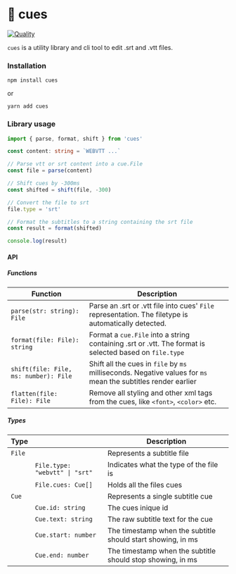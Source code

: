 # 🎱 cues

[![Quality](https://github.com/romeovs/cues/actions/workflows/main.yml/badge.svg)](https://github.com/romeovs/cues/actions/workflows/main.yml)

`cues` is a utility library and cli tool to edit .srt and .vtt files.

### Installation
```
npm install cues
```
or
```
yarn add cues
```

### Library usage

```ts
import { parse, format, shift } from 'cues'

const content: string = `WEBVTT ...`

// Parse vtt or srt content into a cue.File
const file = parse(content)

// Shift cues by -300ms
const shifted = shift(file, -300)

// Convert the file to srt
file.type = 'srt'

// Format the subtitles to a string containing the srt file
const result = format(shifted)

console.log(result)
```

#### API

##### Functions
| Function | Description |
|----------|-------------|
| `parse(str: string): File` | Parse an .srt or .vtt file into cues' `File` representation. The filetype is automatically detected. |
| `format(file: File): string` | Format a `cue.File` into a string containing .srt or .vtt. The format is selected based on `file.type` |
| `shift(file: File, ms: number): File` | Shift all the cues in `file` by `ms` milliseconds. Negative values for `ms` mean the subtitles render earlier |
| `flatten(file: File): File` | Remove all styling and other xml tags from the cues, like `<font>`, `<color>` etc. |

##### Types

| Type | | Description |
|----------|-|-------------|
| `File` | | Represents a subtitle file |
| | `File.type: "webvtt" \| "srt"` | Indicates what the type of the file is |
| | `File.cues: Cue[]` | Holds all the files cues |
| `Cue` | | Represents a single subtitle cue |
| | `Cue.id: string` | The cues inique id |
| | `Cue.text: string` | The raw subtitle text for the cue |
| | `Cue.start: number` | The timestamp when the subtitle should start showing, in ms |
| | `Cue.end: number` | The timestamp when the subtitle should stop showing, in ms |
